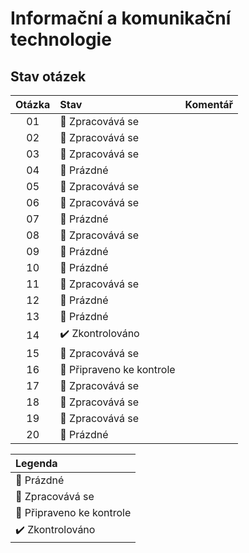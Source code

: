 # Informační a komunikační technologie

## Stav otázek
| Otázka | Stav                             | Komentář |
| :----: | :------------------------------- | :------- |
| 01     | :construction: Zpracovává se     |          |
| 02     | :construction: Zpracovává se     |          |
| 03     | :construction: Zpracovává se     |          |
| 04     | :black_square_button: Prázdné    |          |
| 05     | :construction: Zpracovává se     |          |
| 06     | :construction: Zpracovává se     |          |
| 07     | :black_square_button: Prázdné    |          |
| 08     | :construction: Zpracovává se     |          |
| 09     | :black_square_button: Prázdné    |          |
| 10     | :black_square_button: Prázdné    |          |
| 11     | :construction: Zpracovává se     |          |
| 12     | :black_square_button: Prázdné    |          |
| 13     | :black_square_button: Prázdné    |          |
| 14     | :heavy_check_mark: Zkontrolováno |          |
| 15     | :construction: Zpracovává se     |          |
| 16     | :pushpin: Připraveno ke kontrole |          |
| 17     | :construction: Zpracovává se     |          |
| 18     | :construction: Zpracovává se     |          |
| 19     | :construction: Zpracovává se     |          |
| 20     | :black_square_button: Prázdné    |          |

| Legenda                          |
| :------------------------------- |
| :black_square_button: Prázdné    |
| :construction: Zpracovává se     |
| :pushpin: Připraveno ke kontrole |
| :heavy_check_mark: Zkontrolováno |
